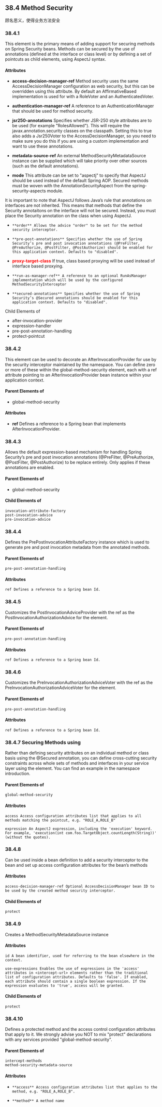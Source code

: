 ## 38.4 Method Security
顾名思义，使得业务方法安全

### 38.4.1 <global-method-security>

This element is the primary means of adding support for securing methods on Spring Security beans. Methods can be secured by the use of annotations (defined at the interface or class level) or by defining a set of pointcuts as child elements, using AspectJ syntax.
#### <global-method-security> Attributes

- **access-decision-manager-ref** Method security uses the same AccessDecisionManager configuration as web security, but this can be overridden using this attribute. By default an AffirmativeBased implementation is used for with a RoleVoter and an AuthenticatedVoter. 

- **authentication-manager-ref** A reference to an AuthenticationManager that should be used for method security. 

- **jsr250-annotations** Specifies whether JSR-250 style attributes are to be used (for example "RolesAllowed"). This will require the javax.annotation.security classes on the classpath. Setting this to true also adds a Jsr250Voter to the AccessDecisionManager, so you need to make sure you do this if you are using a custom implementation and want to use these annotations. 

- **metadata-source-ref** An external MethodSecurityMetadataSource instance can be supplied which will take priority over other sources (such as the default annotations). 

- **mode** This attribute can be set to "aspectj" to specify that AspectJ should be used instead of the default Spring AOP. Secured methods must be woven with the AnnotationSecurityAspect from the spring-security-aspects module. 

It is important to note that AspectJ follows Java’s rule that annotations on interfaces are not inherited. This means that methods that define the Security annotaitons on the interface will not be secured. Instead, you must place the Security annotation on the class when using AspectJ.

-     **order** Allows the advice "order" to be set for the method security interceptor. 

-     **pre-post-annotations** Specifies whether the use of Spring Security’s pre and post invocation annotations (@PreFilter, @PreAuthorize, @PostFilter, @PostAuthorize) should be enabled for this application context. Defaults to "disabled". 

- **<font color="red">proxy-target-class</font>** If true, class based proxying will be used instead of interface based proxying. 

-     **run-as-manager-ref** A reference to an optional RunAsManager implementation which will be used by the configured MethodSecurityInterceptor 

-     **secured-annotations** Specifies whether the use of Spring Security’s @Secured annotations should be enabled for this application context. Defaults to "disabled". 

Child Elements of <global-method-security>

- after-invocation-provider
- expression-handler
- pre-post-annotation-handling
- protect-pointcut 

### 38.4.2 <after-invocation-provider>

This element can be used to decorate an AfterInvocationProvider for use by the security interceptor maintained by the <global-method-security> namespace. You can define zero or more of these within the global-method-security element, each with a ref attribute pointing to an AfterInvocationProvider bean instance within your application context.
#### Parent Elements of <after-invocation-provider>

- global-method-security 

#### <after-invocation-provider> Attributes

- **ref** Defines a reference to a Spring bean that implements AfterInvocationProvider. 

### 38.4.3 <pre-post-annotation-handling>

Allows the default expression-based mechanism for handling Spring Security’s pre and post invocation annotations (@PreFilter, @PreAuthorize, @PostFilter, @PostAuthorize) to be replace entirely. Only applies if these annotations are enabled.
#### Parent Elements of <pre-post-annotation-handling>

- global-method-security 

#### Child Elements of <pre-post-annotation-handling>

    invocation-attribute-factory
    post-invocation-advice
    pre-invocation-advice 

### 38.4.4 <invocation-attribute-factory>

Defines the PrePostInvocationAttributeFactory instance which is used to generate pre and post invocation metadata from the annotated methods.
#### Parent Elements of <invocation-attribute-factory>

    pre-post-annotation-handling 

#### <invocation-attribute-factory> Attributes

    ref Defines a reference to a Spring bean Id. 

### 38.4.5 <post-invocation-advice>

Customizes the PostInvocationAdviceProvider with the ref as the PostInvocationAuthorizationAdvice for the <pre-post-annotation-handling> element.
#### Parent Elements of <post-invocation-advice>

    pre-post-annotation-handling 

#### <post-invocation-advice> Attributes

    ref Defines a reference to a Spring bean Id. 

### 38.4.6 <pre-invocation-advice>

Customizes the PreInvocationAuthorizationAdviceVoter with the ref as the PreInvocationAuthorizationAdviceVoter for the <pre-post-annotation-handling> element.
#### Parent Elements of <pre-invocation-advice>

    pre-post-annotation-handling 

#### <pre-invocation-advice> Attributes

    ref Defines a reference to a Spring bean Id. 

### 38.4.7 Securing Methods using

<protect-pointcut> Rather than defining security attributes on an individual method or class basis using the @Secured annotation, you can define cross-cutting security constraints across whole sets of methods and interfaces in your service layer using the <protect-pointcut> element. You can find an example in the namespace introduction.
#### Parent Elements of <protect-pointcut>

    global-method-security 

#### <protect-pointcut> Attributes

    access Access configuration attributes list that applies to all methods matching the pointcut, e.g. "ROLE_A,ROLE_B" 

    expression An AspectJ expression, including the 'execution' keyword. For example, 'execution(int com.foo.TargetObject.countLength(String))' (without the quotes). 

### 38.4.8 <intercept-methods>

Can be used inside a bean definition to add a security interceptor to the bean and set up access configuration attributes for the bean’s methods
#### <intercept-methods> Attributes

    access-decision-manager-ref Optional AccessDecisionManager bean ID to be used by the created method security interceptor. 

#### Child Elements of <intercept-methods>

    protect 

### 38.4.9 <method-security-metadata-source>

Creates a MethodSecurityMetadataSource instance
#### <method-security-metadata-source> Attributes

    id A bean identifier, used for referring to the bean elsewhere in the context. 

    use-expressions Enables the use of expressions in the 'access' attributes in <intercept-url> elements rather than the traditional list of configuration attributes. Defaults to 'false'. If enabled, each attribute should contain a single boolean expression. If the expression evaluates to 'true', access will be granted. 

#### Child Elements of <method-security-metadata-source>

    protect 

### 38.4.10 <protect>

Defines a protected method and the access control configuration attributes that apply to it. We strongly advise you NOT to mix "protect" declarations with any services provided "global-method-security".
#### Parent Elements of <protect>

    intercept-methods
    method-security-metadata-source 

#### <protect> Attributes

-     **access** Access configuration attributes list that applies to the method, e.g. "ROLE_A,ROLE_B". 
-     **method** A method name 

